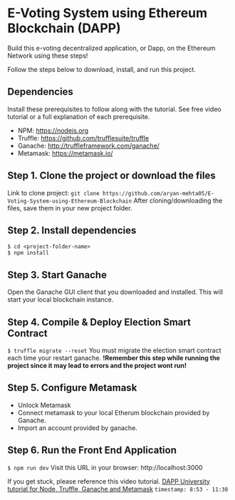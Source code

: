 
# E-Voting System using Ethereum Blockchain (DAPP)
Build this e-voting decentralized application, or Dapp, on the Ethereum Network using these steps!

Follow the steps below to download, install, and run this project.

## Dependencies
Install these prerequisites to follow along with the tutorial. See free video tutorial or a full explanation of each prerequisite.
- NPM: https://nodejs.org
- Truffle: https://github.com/trufflesuite/truffle
- Ganache: http://truffleframework.com/ganache/
- Metamask: https://metamask.io/


## Step 1. Clone the project or download the files
Link to clone project: `git clone https://github.com/aryan-mehta05/E-Voting-System-using-Ethereum-Blockchain`
After cloning/downloading the files, save them in your new project folder.

## Step 2. Install dependencies
```
$ cd <project-folder-name>
$ npm install
```

## Step 3. Start Ganache
Open the Ganache GUI client that you downloaded and installed. This will start your local blockchain instance.

## Step 4. Compile & Deploy Election Smart Contract
`$ truffle migrate --reset`
You must migrate the election smart contract each time your restart ganache. **!Remember this step while running the project since it may lead to errors and the project wont run!**

## Step 5. Configure Metamask
- Unlock Metamask
- Connect metamask to your local Etherum blockchain provided by Ganache.
- Import an account provided by ganache.

## Step 6. Run the Front End Application
`$ npm run dev`
Visit this URL in your browser: http://localhost:3000

If you get stuck, please reference this video tutorial.
[DAPP University tutorial for Node, Truffle, Ganache and Metamask](https://www.youtube.com/watch?v=3681ZYbDSSk) `timestamp: 8:53 - 11:38`
